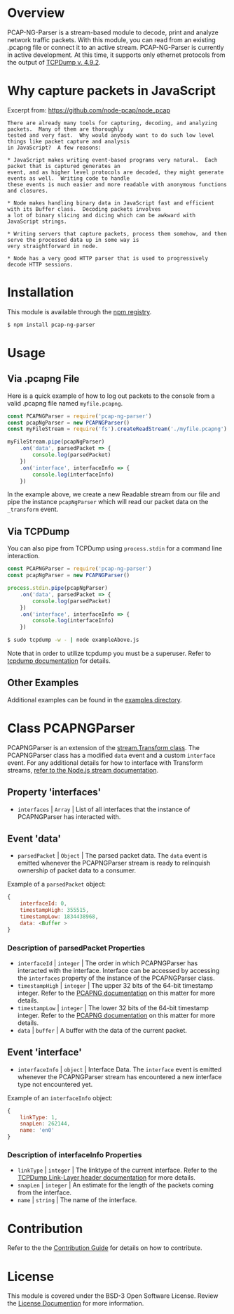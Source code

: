 # Overview
PCAP-NG-Parser is a stream-based module to decode, print and analyze network traffic packets. With this module, you can read from an existing .pcapng file or connect it to an active stream. PCAP-NG-Parser is currently in active development. At this time, it supports only ethernet protocols from the output of [TCPDump v. 4.9.2](http://www.tcpdump.org/). 

# Why capture packets in JavaScript

Excerpt from:
<https://github.com/node-pcap/node_pcap>

```
There are already many tools for capturing, decoding, and analyzing packets.  Many of them are thoroughly
tested and very fast.  Why would anybody want to do such low level things like packet capture and analysis
in JavaScript?  A few reasons:

* JavaScript makes writing event-based programs very natural.  Each packet that is captured generates an
event, and as higher level protocols are decoded, they might generate events as well.  Writing code to handle
these events is much easier and more readable with anonymous functions and closures.

* Node makes handling binary data in JavaScript fast and efficient with its Buffer class.  Decoding packets involves
a lot of binary slicing and dicing which can be awkward with JavaScript strings.

* Writing servers that capture packets, process them somehow, and then serve the processed data up in some way is
very straightforward in node.

* Node has a very good HTTP parser that is used to progressively decode HTTP sessions.
```

# Installation

This module is available through the [npm registry](https://www.npmjs.com/).

```bash
$ npm install pcap-ng-parser
```

# Usage

## Via .pcapng File
Here is a quick example of how to log out packets to the console from a valid .pcapng file named `myfile.pcapng`.

```javascript
const PCAPNGParser = require('pcap-ng-parser')
const pcapNgParser = new PCAPNGParser()
const myFileStream = require('fs').createReadStream('./myfile.pcapng')

myFileStream.pipe(pcapNgParser)
    .on('data', parsedPacket => {
        console.log(parsedPacket)
    })
    .on('interface', interfaceInfo => {
        console.log(interfaceInfo)
    })
```

In the example above, we create a new Readable stream from our file and pipe the instance `pcapNgParser` which will read our packet data on the `_transform` event. 

## Via TCPDump 

You can also pipe from TCPDump using `process.stdin` for a command line interaction.

```javascript
const PCAPNGParser = require('pcap-ng-parser')
const pcapNgParser = new PCAPNGParser()

process.stdin.pipe(pcapNgParser)
    .on('data', parsedPacket => {
        console.log(parsedPacket)
    })
    .on('interface', interfaceInfo => {
        console.log(interfaceInfo)
    })
```

```bash
$ sudo tcpdump -w - | node exampleAbove.js
```

Note that in order to utilize tcpdump you must be a superuser. Refer to [tcpdump documentation](http://www.tcpdump.org/manpages/tcpdump.1.html) for details. 

## Other Examples 

Additional examples can be found in the [examples directory](./examples).

# Class PCAPNGParser

PCAPNGParser is an extension of the [stream.Transform class](https://nodejs.org/api/stream.html#stream_class_stream_transform). The PCAPNGParser class has a modified `data` event and a custom `interface` event. For any additional details for how to interface with Transform streams, [refer to the Node.js stream documentation](https://nodejs.org/api/stream.html#stream_stream).

## Property 'interfaces'

- `interfaces` | `Array` | List of all interfaces that the instance of PCAPNGParser has interacted with.

## Event 'data'

- `parsedPacket` | `Object` | The parsed packet data. The `data` event is emitted whenever the PCAPNGParser stream is ready to relinquish ownership of packet data to a consumer. 

Example of a `parsedPacket` object:
```javascript
{
    interfaceId: 0,
    timestampHigh: 355515,
    timestampLow: 1834438968,
    data: <Buffer >
}
```

### Description of parsedPacket Properties

* `interfaceId` | `integer` | The order in which PCAPNGParser has interacted with the interface. Interface can be accessed by accessing the `interfaces` property of the instance of the PCAPNGParser class.
* `timestampHigh` | `integer` | The upper 32 bits of the 64-bit timestamp integer. Refer to the [PCAPNG documentation](http://xml2rfc.tools.ietf.org/cgi-bin/xml2rfc.cgi?url=https://raw.githubusercontent.com/pcapng/pcapng/master/draft-tuexen-opsawg-pcapng.xml&modeAsFormat=html/ascii&type=ascii#rfc.section.4.3) on this matter for more details.
* `timestampLow` | `integer` | The lower 32 bits of the 64-bit timestamp integer. Refer to the [PCAPNG documentation](http://xml2rfc.tools.ietf.org/cgi-bin/xml2rfc.cgi?url=https://raw.githubusercontent.com/pcapng/pcapng/master/draft-tuexen-opsawg-pcapng.xml&modeAsFormat=html/ascii&type=ascii#rfc.section.4.3) on this matter for more details.
* `data` | `buffer` | A buffer with the data of the current packet.

## Event 'interface'

- `interfaceInfo` | `object` | Interface Data. The `interface` event is emitted whenever the PCAPNGParser stream has encountered a new interface type not encountered yet.

Example of an `interfaceInfo` object:
```javascript
{
    linkType: 1,
    snapLen: 262144,
    name: 'en0'
}
```

### Description of interfaceInfo Properties

* `linkType` | `integer` | The linktype of the current interface. Refer to the [TCPDump Link-Layer header documentation](http://www.tcpdump.org/linktypes.html) for more details.
* `snapLen` | `integer` | An estimate for the length of the packets coming from the interface.
* `name` | `string` | The name of the interface.

# Contribution

Refer to the the [Contribution Guide](./docs/CONTRIBUTING.md) for details on how to contribute.

# License

This module is covered under the BSD-3 Open Software License. Review the [License Documention](./docs/LICENSE.md) for more information.





